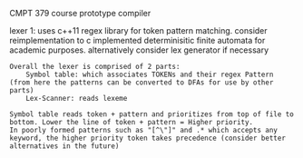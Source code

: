 CMPT 379 course prototype compiler

lexer 1:
	uses c++11 regex library for token pattern matching. consider reimplementation to c implemented determinisitic finite automata for academic purposes. alternatively consider lex generator if necessary

	Overall the lexer is comprised of 2 parts:
		Symbol table: which associates TOKENs and their regex Pattern (from here the patterns can be converted to DFAs for use by other parts)
		Lex-Scanner: reads lexeme

	Symbol table reads token + pattern and prioritizes from top of file to bottom. Lower the line of token + pattern = Higher priority.
	In poorly formed patterns such as "[^\"]" and .* which accepts any keyword, the higher priority token takes precedence (consider better alternatives in the future) 